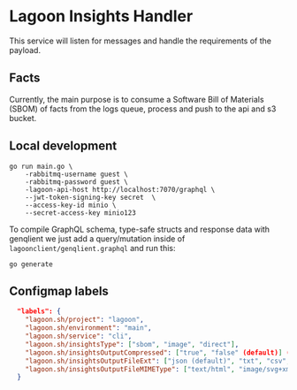 # Lagoon Insights Handler

This service will listen for messages and handle the requirements of the payload.

## Facts
Currently, the main purpose is to consume a Software Bill of Materials (SBOM) of facts from the logs queue, process
and push to the api and s3 bucket.


## Local development

    go run main.go \
        -rabbitmq-username guest \
        -rabbitmq-password guest \
        -lagoon-api-host http://localhost:7070/graphql \
        --jwt-token-signing-key secret  \
        --access-key-id minio \
        --secret-access-key minio123

To compile GraphQL schema, type-safe structs and response data with genqlient we just add a query/mutation inside of `lagoonclient/genqlient.graphql` and run this:

    go generate

## Configmap labels

```json
  "labels": {
    "lagoon.sh/project": "lagoon",
    "lagoon.sh/environment": "main",
    "lagoon.sh/service": "cli",
    "lagoon.sh/insightsType": ["sbom", "image", "direct"],
    "lagoon.sh/insightsOutputCompressed": ["true", "false" (default)] (optional),
    "lagoon.sh/insightsOutputFileExt": ["json (default)", "txt", "csv", "html", "jpg"] (optional),
    "lagoon.sh/insightsOutputFileMIMEType": ["text/html", "image/svg+xml"]  (optional)
  }
```